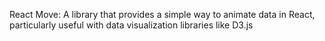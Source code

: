 React Move: A library that provides a simple way to animate data in React, particularly useful with data visualization libraries like D3.js